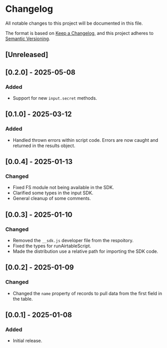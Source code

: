 # Changelog

All notable changes to this project will be documented in this file.

The format is based on [Keep a Changelog](https://keepachangelog.com/en/1.1.0/),
and this project adheres to [Semantic Versioning](https://semver.org/spec/v2.0.0.html).

## [Unreleased]

## [0.2.0] - 2025-05-08

### Added

- Support for new `input.secret` methods.

## [0.1.0] - 2025-03-12

### Added

- Handled thrown errors within script code. Errors are now caught and returned in the results object.

## [0.0.4] - 2025-01-13

### Changed

- Fixed FS module not being available in the SDK.
- Clarified some types in the input SDK.
- General cleanup of some comments.

## [0.0.3] - 2025-01-10

### Changed

- Removed the `__sdk.js` developer file from the respoitory.
- Fixed the types for runAirtableScript.
- Made the distribution use a relative path for importing the SDK code.

## [0.0.2] - 2025-01-09

### Changed

- Changed the `name` property of records to pull data from the first field in the table.

## [0.0.1] - 2025-01-08

### Added

- Initial release.

